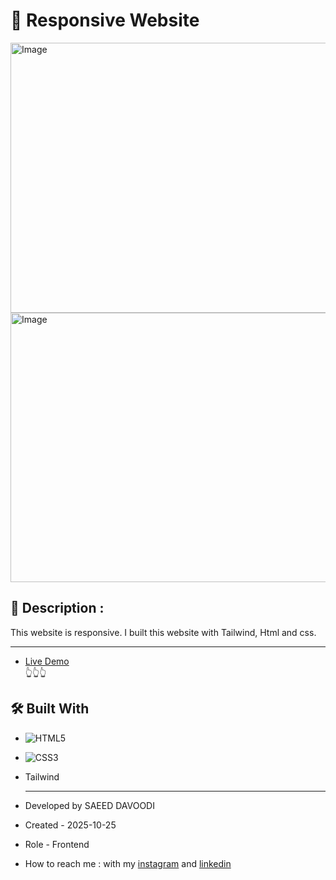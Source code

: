 # 🎯 Responsive Website

<img width="1000" height="432" alt="Image" src="https://github.com/user-attachments/assets/b3f1c1d3-ce0c-4ffb-ae42-cf1b6585b162" />

<img width="1000" height="431" alt="Image" src="https://github.com/user-attachments/assets/4b3f10c4-ad72-4779-9c65-122b5fbbb930" />
  
## 📖 Description : 
This website is responsive.
I built this website with Tailwind, Html and css.
  
---
  
- [Live Demo](https://saeeddavoodi-dev.github.io/project-Tailwind2/) <br>
  👆👆👆
    
  
## 🛠️ Built With
- ![HTML5](https://img.shields.io/badge/HTML5-E34F26?style=flat&logo=html5&logoColor=white)
- ![CSS3](https://img.shields.io/badge/CSS3-1572B6?style=flat&logo=css3&logoColor=white)
- Tailwind
  
  ---
  
- Developed by SAEED DAVOODI

- Created - 2025-10-25

- Role - Frontend

- How to reach me : with my [instagram](https://www.instagram.com/saeed.davodi_dev?igsh=N2dpa2tucm05Ynpl) and [linkedin](https://www.linkedin.com/in/saeed-davoodi-127412368?utm_source=share&utm_campaign=share_via&utm_content=profile&utm_medium=android_app)






